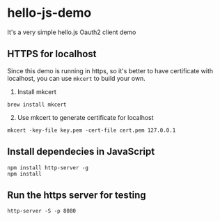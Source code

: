 # hello-js-demo
It's a very simple hello.js Oauth2 client demo 

## HTTPS for localhost
Since this demo is running in https, so it's better to have certificate with localhost, you can use `mkcert` to build your own.

1. Install mkcert
```shell
brew install mkcert
```
2. Use mkcert to generate certificate for localhost
```shell
mkcert -key-file key.pem -cert-file cert.pem 127.0.0.1
```

## Install dependecies in JavaScript
```shell
npm install http-server -g
npm install 
```

## Run the https server for testing
```shell
http-server -S -p 8080
```
